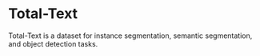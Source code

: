 # Total-Text

Total-Text is a dataset for instance segmentation, semantic segmentation, and object detection tasks.